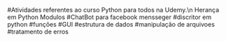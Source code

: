 #Atividades referentes ao curso Python para todos na Udemy.\n
Herança em Python
Modulos
#ChatBot para facebook mensseger
#discritor em python
#funções
#GUI
#estrutura de dados
#manipulação de arquivoes
#tratamento de erros

